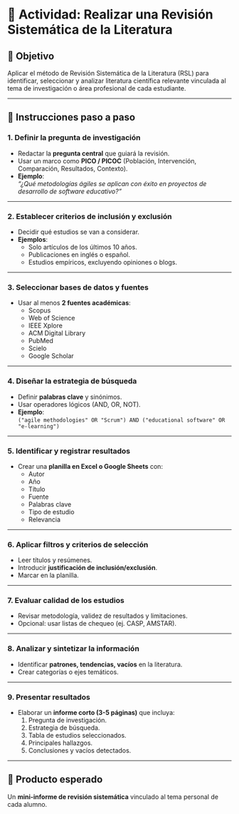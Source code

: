 # 📝 Actividad: Realizar una Revisión Sistemática de la Literatura  

## 🎯 Objetivo  
Aplicar el método de Revisión Sistemática de la Literatura (RSL) para identificar, seleccionar y analizar literatura científica relevante vinculada al tema de investigación o área profesional de cada estudiante.  

---

## 🔹 Instrucciones paso a paso  

### 1. Definir la pregunta de investigación  
- Redactar la **pregunta central** que guiará la revisión.  
- Usar un marco como **PICO / PICOC** (Población, Intervención, Comparación, Resultados, Contexto).  
- **Ejemplo**:  
  *“¿Qué metodologías ágiles se aplican con éxito en proyectos de desarrollo de software educativo?”*  

---

### 2. Establecer criterios de inclusión y exclusión  
- Decidir qué estudios se van a considerar.  
- **Ejemplos**:  
  - Solo artículos de los últimos 10 años.  
  - Publicaciones en inglés o español.  
  - Estudios empíricos, excluyendo opiniones o blogs.  

---

### 3. Seleccionar bases de datos y fuentes  
- Usar al menos **2 fuentes académicas**:  
  - Scopus  
  - Web of Science  
  - IEEE Xplore  
  - ACM Digital Library  
  - PubMed  
  - Scielo  
  - Google Scholar  

---

### 4. Diseñar la estrategia de búsqueda  
- Definir **palabras clave** y sinónimos.  
- Usar operadores lógicos (AND, OR, NOT).  
- **Ejemplo**:  
  `("agile methodologies" OR "Scrum") AND ("educational software" OR "e-learning")`  

---

### 5. Identificar y registrar resultados  
- Crear una **planilla en Excel o Google Sheets** con:  
  - Autor  
  - Año  
  - Título  
  - Fuente  
  - Palabras clave  
  - Tipo de estudio  
  - Relevancia  

---

### 6. Aplicar filtros y criterios de selección  
- Leer títulos y resúmenes.  
- Introducir **justificación de inclusión/exclusión**.  
- Marcar en la planilla.  

---

### 7. Evaluar calidad de los estudios  
- Revisar metodología, validez de resultados y limitaciones.  
- Opcional: usar listas de chequeo (ej. CASP, AMSTAR).  

---

### 8. Analizar y sintetizar la información  
- Identificar **patrones, tendencias, vacíos** en la literatura.  
- Crear categorías o ejes temáticos.  

---

### 9. Presentar resultados  
- Elaborar un **informe corto (3-5 páginas)** que incluya:  
  1. Pregunta de investigación.  
  2. Estrategia de búsqueda.  
  3. Tabla de estudios seleccionados.  
  4. Principales hallazgos.  
  5. Conclusiones y vacíos detectados.  

---

## 🔹 Producto esperado  
Un **mini-informe de revisión sistemática** vinculado al tema personal de cada alumno.  
